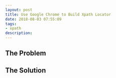 ```yaml
---
layout: post
title: Use Google Chrome to Build Xpath Locator
date: 2018-08-03 07:55:09
tags:
- xpath
description:
---
```


## The Problem

## The Solution
